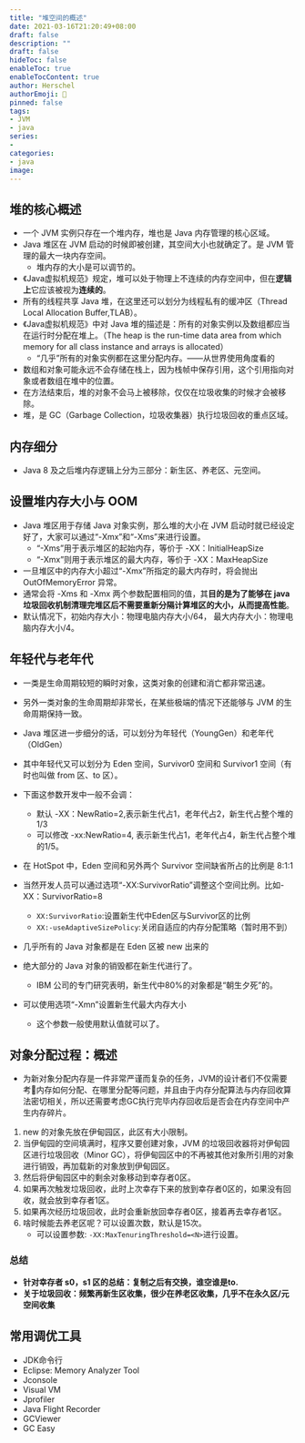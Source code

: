 ```yaml
---
title: "堆空间的概述"
date: 2021-03-16T21:20:49+08:00
draft: false
description: ""
draft: false
hideToc: false
enableToc: true
enableTocContent: true
author: Herschel
authorEmoji: 🎅
pinned: false
tags:
- JVM
- java
series:
-
categories:
- java
image:
---
```

## 堆的核心概述
- 一个 JVM 实例只存在一个堆内存，堆也是 Java 内存管理的核心区域。
- Java 堆区在 JVM 启动的时候即被创建，其空间大小也就确定了。是 JVM 管理的最大一块内存空间。
    - 堆内存的大小是可以调节的。
- 《Java虚拟机规范》规定，堆可以处于物理上不连续的内存空间中，但在**逻辑上**它应该被视为**连续的**。
- 所有的线程共享 Java 堆，在这里还可以划分为线程私有的缓冲区（Thread Local Allocation Buffer,TLAB）。
- 《Java虚拟机规范》中对 Java 堆的描述是：所有的对象实例以及数组都应当在运行时分配在堆上。（The heap is the run-time data area from which memory for all class instance and arrays is allocated）
    - “几乎”所有的对象实例都在这里分配内存。——从世界使用角度看的
- 数组和对象可能永远不会存储在栈上，因为栈帧中保存引用，这个引用指向对象或者数组在堆中的位置。
- 在方法结束后，堆的对象不会马上被移除，仅仅在垃圾收集的时候才会被移除。
- 堆，是 GC（Garbage Collection，垃圾收集器）执行垃圾回收的重点区域。
## 内存细分
- Java 8 及之后堆内存逻辑上分为三部分：新生区、养老区、元空间。
## 设置堆内存大小与 OOM
- Java 堆区用于存储 Java 对象实例，那么堆的大小在 JVM 启动时就已经设定好了，大家可以通过“-Xmx”和“-Xms”来进行设置。
    - “-Xms”用于表示堆区的起始内存，等价于 -XX：InitialHeapSize
    - “-Xmx”则用于表示堆区的最大内存，等价于 -XX：MaxHeapSize
- 一旦堆区中的内存大小超过“-Xmx”所指定的最大内存时，将会抛出 OutOfMemoryError 异常。
- 通常会将 -Xms 和 -Xmx 两个参数配置相同的值，其**目的是为了能够在 java 垃圾回收机制清理完堆区后不需要重新分隔计算堆区的大小，从而提高性能**。
- 默认情况下，初始内存大小：物理电脑内存大小/64， 最大内存大小：物理电脑内存大小/4。

## 年轻代与老年代
- 一类是生命周期较短的瞬时对象，这类对象的创建和消亡都非常迅速。
- 另外一类对象的生命周期却非常长，在某些极端的情况下还能够与 JVM 的生命周期保持一致。

- Java 堆区进一步细分的话，可以划分为年轻代（YoungGen）和老年代（OldGen）
- 其中年轻代又可以划分为 Eden 空间，Survivor0 空间和 Survivor1 空间（有时也叫做 from 区、to 区）。

- 下面这参数开发中一般不会调：
    - 默认 -XX：NewRatio=2,表示新生代占1，老年代占2，新生代占整个堆的1/3
    - 可以修改 -xx:NewRatio=4, 表示新生代占1，老年代占4，新生代占整个堆的1/5。

- 在 HotSpot 中，Eden 空间和另外两个 Survivor 空间缺省所占的比例是 8:1:1

- 当然开发人员可以通过选项“-XX:SurvivorRatio”调整这个空间比例。比如-XX：SurvivorRatio=8
    - `XX:SurvivorRatio`:设置新生代中Eden区与Survivor区的比例
    - `XX:-useAdaptiveSizePolicy`:关闭自适应的内存分配策略（暂时用不到）

- 几乎所有的 Java 对象都是在 Eden 区被 new 出来的
- 绝大部分的 Java 对象的销毁都在新生代进行了。
    - IBM 公司的专门研究表明，新生代中80%的对象都是“朝生夕死”的。
- 可以使用选项“-Xmn”设置新生代最大内存大小
    - 这个参数一般使用默认值就可以了。

## 对象分配过程：概述
- 为新对象分配内存是一件非常严谨而复杂的任务，JVM的设计者们不仅需要考内存如何分配、在哪里分配等问题，并且由于内存分配算法与内存回收算法密切相关，所以还需要考虑GC执行完毕内存回收后是否会在内存空间中产生内存碎片。
1. new 的对象先放在伊甸园区，此区有大小限制。
2. 当伊甸园的空间填满时，程序又要创建对象，JVM 的垃圾回收器将对伊甸园区进行垃圾回收（Minor GC），将伊甸园区中的不再被其他对象所引用的对象进行销毁，再加载新的对象放到伊甸园区。
3. 然后将伊甸园区中的剩余对象移动到幸存者0区。
4. 如果再次触发垃圾回收，此时上次幸存下来的放到幸存者0区的，如果没有回收，就会放到幸存者1区。
5. 如果再次经历垃圾回收，此时会重新放回幸存者0区，接着再去幸存者1区。
6. 啥时候能去养老区呢？可以设置次数，默认是15次。
    - 可以设置参数: `-XX:MaxTenuringThreshold=<N>`进行设置。
### 总结
- **针对幸存者 s0，s1 区的总结：复制之后有交换，谁空谁是to.**
- **关于垃圾回收：频繁再新生区收集，很少在养老区收集，几乎不在永久区/元空间收集**

## 常用调优工具
- JDK命令行
- Eclipse: Memory Analyzer Tool
- Jconsole
- Visual VM
- Jprofiler
- Java Flight Recorder
- GCViewer
- GC Easy

